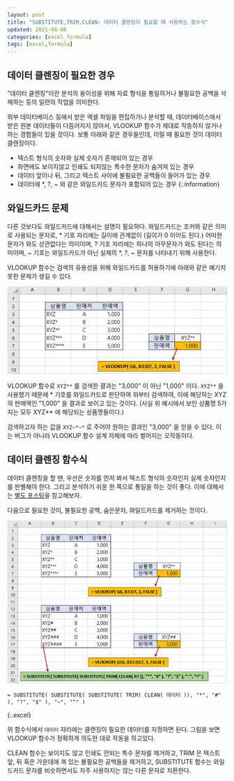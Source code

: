 ```yaml
---
layout: post
title: "SUBSTITUTE,TRIM,CLEAN: 데이터 클렌징이 필요할 때 사용하는 함수식"
updated: 2021-08-06
categories: [excel_formula]
tags: [excel,formula]
---
```


## 데이터 클렌징이 필요한 경우

"데이터 클렌징"이란 분석의 용이성을 위해 자료 형식을 통일하거나 불필요한 공백을 삭제하는 등의 일련의 작업을 의미한다.

외부 데이터베이스 등에서 받은 엑셀 파일을 편집하거나 분석할 때, 데이터베이스에서 받은 원본 데이터들이 다듬어지지 않아서, VLOOKUP 함수가 제대로 작동하지 않거나 하는 경험들이 있을 것이다. 보통 아래와 같은 경우들인데, 이럴 때 필요한 것이 데이터 클렌징이다.

- 텍스트 형식의 숫자와 실제 숫자가 혼재되어 있는 경우
- 화면에도 보이지않고 인쇄도 되지않는 특수한 문자가 숨겨져 있는 경우
- 데이터 앞이나 뒤, 그리고 텍스트 사이에 불필요한 공백들이 들어가 있는 경우
- 데이터에 \*, ?, \~ 와 같은 와일드카드 문자가 포함되어 있는 경우
{:.information}

## 와일드카드 문제

다른 것보다도 와일드카드에 대해서는 설명이 필요하다. 와일드카드는 조커와 같은 의미로 사용되는 문자로, \* 기호 자리에는 길이에 관계없이 (길이가 0 이어도 된다.) 어떠한 문자가 와도 상관없다는 의미이며, ? 기호 자리에는 하나의 아무문자가 와도 된다는 의미이며, \~ 기호는 와일드카드가 아닌 실제의 \*, ?, \~ 문자를 나타내기 위해 사용한다.

VLOOKUP 함수는 검색의 유용성을 위해 와일드카드를 허용하기에 아래와 같은 예기치못한 문제가 생길 수 있다.

![그림00](/img/msoffice/formula/formula-5410-00.png)

VLOOKUP 함수로 `XYZ**` 를 검색한 결과는 "3,000" 이 아닌 "1,000" 이다. `XYZ**` 을 사용했기 때문에 * 기호를 와일드카드로 판단하여 위부터 검색하여, 이에 해당하는 XYZ 의 판매액인 "1,000" 을 결과로 보이고 있는 것이다. (사실 위 예시에서 보인 상품명 5가지는 모두 XYZ** 에 해당되는 상품명들이다.)

검색하고자 하는 값을 `XYZ~*~*` 로 주어야 원하는 결과인 "3,000" 을 얻을 수 있다. 이는 버그가 아니라 VLOOKUP 함수 설계 자체에 따라 벌어지는 오작동이다.

## 데이터 클렌징 함수식

데이터 클렌징을 할 땐, 우선은 숫자를 먼저 봐서 텍스트 형식의 숫자인지 실제 숫자인지를 판별해야 한다. 그리고 분석하기 쉬운 한 쪽으로 통일을 하는 것이 좋다. 이에 대해서는 [별도 포스팅](/post/excel-convert-from-number-to-text)을 참고해보자.

다음으로 필요한 것이, 불필요한 공백, 숨은문자, 와일드카드를 제거하는 것이다.

![그림01](/img/msoffice/formula/formula-5410-01.png)

```excel
= SUBSTITUTE( SUBSTITUTE( SUBSTITUTE( TRIM( CLEAN( 데이터 )), "*", "#" ), "?", "$" ), "~", "^" )
```
{:.excel}

위 함수식에서 `데이터` 자리에는 클렌징이 필요한 데이터를 지정하면 된다. 그림을 보면 VLOOKUP 함수가 정확하게 의도한 대로 작동을 하고있다.

CLEAN 함수는 보이지도 않고 인쇄도 안되는 특수 문자를 제거하고, TRIM 은 텍스트 앞, 뒤 혹은 가운데에 껴 있는 불필요한 공백들을 제거하고, SUBSTITUTE 함수는 와일드카드 문자를 비슷하면서도 자주 사용하지는 않는 다른 문자로 치환한다.
